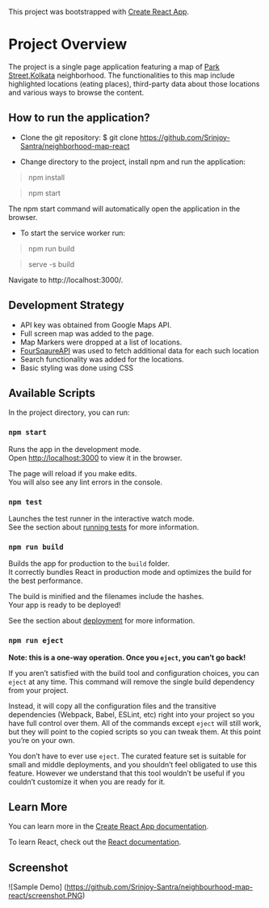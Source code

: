 This project was bootstrapped with [Create React App](https://github.com/facebook/create-react-app).

# Project Overview
The project is a single page application featuring a map of [Park Street,Kolkata](https://en.wikipedia.org/wiki/Park_Street,_Kolkata) neighborhood. The functionalities to this map include highlighted locations (eating places), third-party data about those locations and various ways to browse the content.

## How to run the application?

- Clone the git repository:
$ git clone https://github.com/Srinjoy-Santra/neighborhood-map-react

- Change directory to the project, install npm and run the application:

> npm install

> npm start

The npm start command will automatically open the application in the browser.

- To start the service worker run:

> npm run build

> serve -s build

Navigate to http://localhost:3000/.


## Development Strategy

- API key was obtained from Google Maps API.
- Full screen map was added to the page.
- Map Markers were dropped at a list of locations.
- [FourSqaureAPI](https://developer.foursquare.com/) was used to fetch additional data for each such location
- Search functionality was added for the locations.
- Basic styling was done using CSS




## Available Scripts

In the project directory, you can run:

### `npm start`

Runs the app in the development mode.<br>
Open [http://localhost:3000](http://localhost:3000) to view it in the browser.

The page will reload if you make edits.<br>
You will also see any lint errors in the console.

### `npm test`

Launches the test runner in the interactive watch mode.<br>
See the section about [running tests](https://facebook.github.io/create-react-app/docs/running-tests) for more information.

### `npm run build`

Builds the app for production to the `build` folder.<br>
It correctly bundles React in production mode and optimizes the build for the best performance.

The build is minified and the filenames include the hashes.<br>
Your app is ready to be deployed!

See the section about [deployment](https://facebook.github.io/create-react-app/docs/deployment) for more information.

### `npm run eject`

**Note: this is a one-way operation. Once you `eject`, you can’t go back!**

If you aren’t satisfied with the build tool and configuration choices, you can `eject` at any time. This command will remove the single build dependency from your project.

Instead, it will copy all the configuration files and the transitive dependencies (Webpack, Babel, ESLint, etc) right into your project so you have full control over them. All of the commands except `eject` will still work, but they will point to the copied scripts so you can tweak them. At this point you’re on your own.

You don’t have to ever use `eject`. The curated feature set is suitable for small and middle deployments, and you shouldn’t feel obligated to use this feature. However we understand that this tool wouldn’t be useful if you couldn’t customize it when you are ready for it.

## Learn More

You can learn more in the [Create React App documentation](https://facebook.github.io/create-react-app/docs/getting-started).

To learn React, check out the [React documentation](https://reactjs.org/).

## Screenshot
![Sample Demo] (https://github.com/Srinjoy-Santra/neighbourhood-map-react/screenshot.PNG)